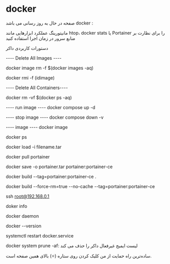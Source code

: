# docker

صفحه در حال به روز رسانی می باشد
docker :

مانیتورینگ عملکرد
ابزارهایی مانند htop، docker stats یا Portainer را برای نظارت بر منابع سرور در زمان اجرا استفاده کنید

دستورات کاربردی داکر

----  Delete All Images  ----

docker image rm -f $(docker images -aq)

docker rmi -f (idimage)

----  Delete All Containers----

docker rm -vf $(docker ps -aq)

---- run image ----
docker compose up -d

---- stop image ----
docker compose down -v

---- image ----
docker image

docker ps

docker load -i filename.tar

docker pull portainer

docker save -o portainer.tar portainer:portainer-ce

docker build --tag=portainer:portainer-ce . 

docker build --force-rm=true --no-cache --tag=portainer:portainer-ce

ssh root@192.168.0.1

doker info

docker daemon

docker --version

systemctl restart docker.service

docker system prune -af: لیست ایمیج غیرفعال داکر را حذف می کند



ساده‌ترین راه حمایت از من کلیک کردن روی ستاره (⭐) بالای همین صفحه است.


